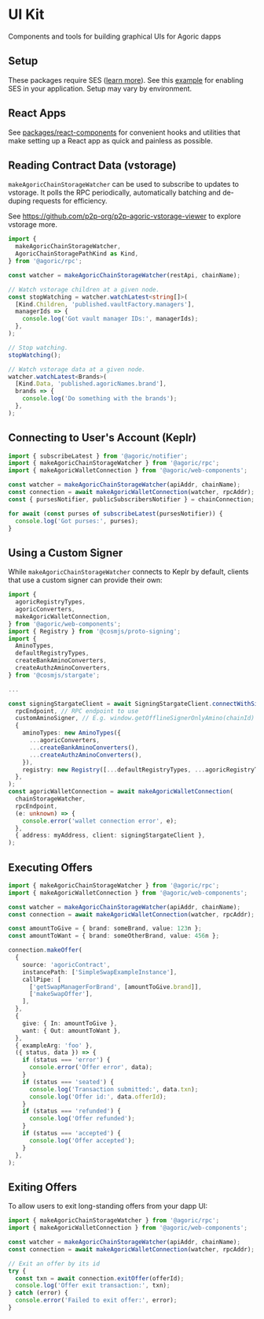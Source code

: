 # UI Kit

Components and tools for building graphical UIs for Agoric dapps

## Setup

These packages require SES ([learn more](https://github.com/endojs/endo/tree/master/packages/ses)).
See this [example](https://github.com/Agoric/dapp-inter/blob/main/src/main.tsx#L1) for enabling SES in your application.
Setup may vary by environment.

## React Apps

See [packages/react-components](https://github.com/Agoric/ui-kit/tree/main/packages/react-components) for convenient hooks and utilities that make setting up
a React app as quick and painless as possible.

## Reading Contract Data (vstorage)

`makeAgoricChainStorageWatcher` can be used to subscribe to updates to vstorage.
It polls the RPC periodically, automatically batching and de-duping requests for efficiency.

See https://github.com/p2p-org/p2p-agoric-vstorage-viewer to explore vstorage more.

```ts
import {
  makeAgoricChainStorageWatcher,
  AgoricChainStoragePathKind as Kind,
} from '@agoric/rpc';

const watcher = makeAgoricChainStorageWatcher(restApi, chainName);

// Watch vstorage children at a given node.
const stopWatching = watcher.watchLatest<string[]>(
  [Kind.Children, 'published.vaultFactory.managers'],
  managerIds => {
    console.log('Got vault manager IDs:', managerIds);
  },
);

// Stop watching.
stopWatching();

// Watch vstorage data at a given node.
watcher.watchLatest<Brands>(
  [Kind.Data, 'published.agoricNames.brand'],
  brands => {
    console.log('Do something with the brands');
  },
);
```

## Connecting to User's Account (Keplr)

```ts
import { subscribeLatest } from '@agoric/notifier';
import { makeAgoricChainStorageWatcher } from '@agoric/rpc';
import { makeAgoricWalletConnection } from '@agoric/web-components';

const watcher = makeAgoricChainStorageWatcher(apiAddr, chainName);
const connection = await makeAgoricWalletConnection(watcher, rpcAddr);
const { pursesNotifier, publicSubscribersNotifier } = chainConnection;

for await (const purses of subscribeLatest(pursesNotifier)) {
  console.log('Got purses:', purses);
}
```

## Using a Custom Signer

While `makeAgoricChainStorageWatcher` connects to Keplr by default, clients
that use a custom signer can provide their own:

```ts
import {
  agoricRegistryTypes,
  agoricConverters,
  makeAgoricWalletConnection,
} from '@agoric/web-components';
import { Registry } from '@cosmjs/proto-signing';
import {
  AminoTypes,
  defaultRegistryTypes,
  createBankAminoConverters,
  createAuthzAminoConverters,
} from '@cosmjs/stargate';

...

const signingStargateClient = await SigningStargateClient.connectWithSigner(
  rpcEndpoint, // RPC endpoint to use
  customAminoSigner, // E.g. window.getOfflineSignerOnlyAmino(chainId)
  {
    aminoTypes: new AminoTypes({
      ...agoricConverters,
      ...createBankAminoConverters(),
      ...createAuthzAminoConverters(),
    }),
    registry: new Registry([...defaultRegistryTypes, ...agoricRegistryTypes]),
  },
);
const agoricWalletConnection = await makeAgoricWalletConnection(
  chainStorageWatcher,
  rpcEndpoint,
  (e: unknown) => {
    console.error('wallet connection error', e);
  },
  { address: myAddress, client: signingStargateClient },
);
```

## Executing Offers

```ts
import { makeAgoricChainStorageWatcher } from '@agoric/rpc';
import { makeAgoricWalletConnection } from '@agoric/web-components';

const watcher = makeAgoricChainStorageWatcher(apiAddr, chainName);
const connection = await makeAgoricWalletConnection(watcher, rpcAddr);

const amountToGive = { brand: someBrand, value: 123n };
const amountToWant = { brand: someOtherBrand, value: 456n };

connection.makeOffer(
  {
    source: 'agoricContract',
    instancePath: ['SimpleSwapExampleInstance'],
    callPipe: [
      ['getSwapManagerForBrand', [amountToGive.brand]],
      ['makeSwapOffer'],
    ],
  },
  {
    give: { In: amountToGive },
    want: { Out: amountToWant },
  },
  { exampleArg: 'foo' },
  ({ status, data }) => {
    if (status === 'error') {
      console.error('Offer error', data);
    }
    if (status === 'seated') {
      console.log('Transaction submitted:', data.txn);
      console.log('Offer id:', data.offerId);
    }
    if (status === 'refunded') {
      console.log('Offer refunded');
    }
    if (status === 'accepted') {
      console.log('Offer accepted');
    }
  },
);
```

## Exiting Offers

To allow users to exit long-standing offers from your dapp UI:

```ts
import { makeAgoricChainStorageWatcher } from '@agoric/rpc';
import { makeAgoricWalletConnection } from '@agoric/web-components';

const watcher = makeAgoricChainStorageWatcher(apiAddr, chainName);
const connection = await makeAgoricWalletConnection(watcher, rpcAddr);

// Exit an offer by its id
try {
  const txn = await connection.exitOffer(offerId);
  console.log('Offer exit transaction:', txn);
} catch (error) {
  console.error('Failed to exit offer:', error);
}
```

